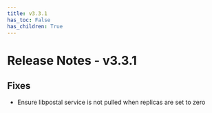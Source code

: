 ```yaml
---
title: v3.3.1
has_toc: False
has_children: True
---
```


# Release Notes - v3.3.1

## Fixes
+ Ensure libpostal service is not pulled when replicas are set to zero

